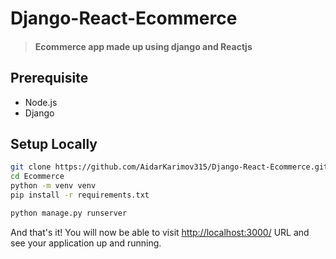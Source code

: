 # Django-React-Ecommerce
> #### Ecommerce app made up using django and Reactjs

## Prerequisite
+ Node.js
+ Django


## Setup Locally

```bash
git clone https://github.com/AidarKarimov315/Django-React-Ecommerce.git
cd Ecommerce
python -m venv venv
pip install -r requirements.txt
```
```python
python manage.py runserver
```

And that's it! You will now be able to visit <a href="http://localhost:3000/">http://localhost:3000/</a> URL and see your application up and running.